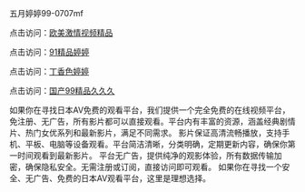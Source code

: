 五月婷婷99-0707mf

点击访问：<a href="https://bered.pages.dev/">欧美激情视频精品</a>

点击访问：<a href="https://rtj-3zo.pages.dev/">91精品婷婷</a>

点击访问：<a href="https://vassv.pages.dev/">丁香色婷婷</a>

点击访问：<a href="https://gsd-agv.pages.dev/">国产99精品久久久</a>

如果你在寻找日本AV免费的观看平台，我们提供一个完全免费的在线视频平台，免注册、无广告，所有影片都可以直接观看。平台内有丰富的资源，涵盖经典剧情片、热门女优系列和最新影片，满足不同需求。
影片保证高清流畅播放，支持手机、平板、电脑等设备观看。平台简洁清晰，分类明确，定期更新内容，确保你第一时间观看到最新影片。
平台无广告，提供纯净的观影体验，所有数据传输加密，确保隐私安全。无需注册或订阅，直接访问即可观看。
如果你在寻找一个安全、无广告、免费的日本AV观看平台，这里是理想选择。


<span style="display:none;">[Canonical link](https://github.com/df20250707/df04 ）</span>


